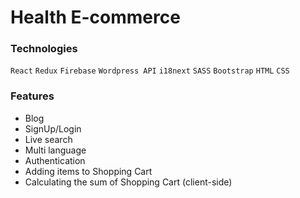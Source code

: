 # Health E-commerce 
### Technologies
`React` `Redux` `Firebase` `Wordpress API` `i18next` `SASS` `Bootstrap` `HTML` `CSS` 
### Features
- Blog
- SignUp/Login
- Live search
- Multi language
- Authentication
- Adding items to Shopping Cart
- Calculating the sum of Shopping Cart (client-side)
